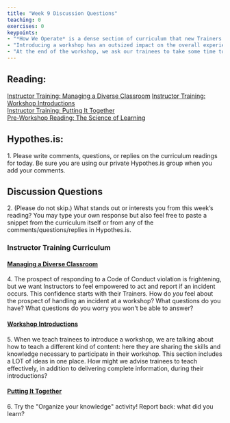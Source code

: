 ```yaml
--- 
title: "Week 9 Discussion Questions"    
teaching: 0 
exercises: 0
keypoints:  
- "*How We Operate* is a dense section of curriculum that new Trainers often find intimidating to teach. However, preparing this section will improve your understanding of how The Carpentries works and will prepare you to answer questions more broadly."
- "Introducing a workshop has an outsized impact on the overall experience of the workshop. In addition to emphasizing preparation, it can be helpful to encourage trainees to think about this as a teaching challenge."
- "At the end of the workshop, we ask our trainees to take some time to organize some of the information they have learned. This is also a useful exercise to practice when preparing to teach the workshop!"
---
```


## Reading:
 
[Instructor Training: Managing a Diverse Classroom](https://carpentries.github.io/instructor-training/18-management/index.html) 
[Instructor Training: Workshop Introductions](https://carpentries.github.io/instructor-training/23-introductions/index.html)  
[Instructor Training: Putting It Together](https://carpentries.github.io/instructor-training/24-practices/index.html)  
[Pre-Workshop Reading: The Science of Learning](https://carpentries.github.io/instructor-training/files/papers/science-of-learning-2015.pdf)  


## Hypothes.is:
1\. Please write comments, questions, or replies on the curriculum readings for today. Be sure you are using our private Hypothes.is group when you add your comments.

## Discussion Questions

2\. (Please do not skip.) What stands out or interests you from this week’s reading? You may type your own response but also feel free to paste a snippet from the curriculum itself or from any of the comments/questions/replies in Hypothes.is.

### Instructor Training Curriculum

#### [Managing a Diverse Classroom](https://carpentries.github.io/instructor-training/18-management/index.html)
4\. The prospect of responding to a Code of Conduct violation is frightening, but we want Instructors to feel empowered to act and report if an incident occurs. This confidence starts with their Trainers. How do *you* feel about the prospect of handling an incident at a workshop? What questions do you have? What questions do you worry you won't be able to answer? 

#### [Workshop Introductions](https://carpentries.github.io/instructor-training/23-introductions/index.html)
5\. When we teach trainees to introduce a workshop, we are  talking about how to teach a different kind of content: here they are sharing the skills and knowledge necessary to participate in their workshop. This section includes a LOT of ideas in one place. How might we advise trainees to teach effectively, in addition to delivering complete information, during their introductions? 

#### [Putting It Together](https://carpentries.github.io/instructor-training/24-practices/index.html) 

6\. Try the "Organize your knowledge" activity! Report back: what did you learn?
